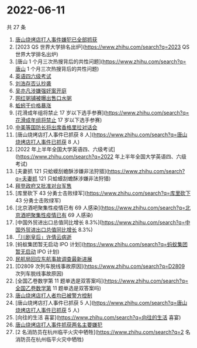 # 2022-06-11

共 27 条

<!-- BEGIN ZHIHUSEARCH -->
<!-- 最后更新时间 Sat Jun 11 2022 15:11:45 GMT+0800 (China Standard Time) -->
1. [唐山烧烤店打人事件嫌犯已全部抓获](https://www.zhihu.com/search?q=唐山烧烤店打人事件嫌犯已全部抓获)
1. [2023 QS 世界大学排名出炉](https://www.zhihu.com/search?q=2023 QS 世界大学排名出炉)
1. [唐山 1 个月三次热搜背后的共性问题](https://www.zhihu.com/search?q=唐山 1 个月三次热搜背后的共性问题)
1. [英语四六级考试](https://www.zhihu.com/search?q=英语四六级考试)
1. [刘浩存否认抄袭](https://www.zhihu.com/search?q=刘浩存否认抄袭)
1. [吴亦凡涉嫌强奸案开庭](https://www.zhihu.com/search?q=吴亦凡涉嫌强奸案开庭)
1. [网红粥铺被曝出售口水粥](https://www.zhihu.com/search?q=网红粥铺被曝出售口水粥)
1. [蚯蚓干价格暴涨](https://www.zhihu.com/search?q=蚯蚓干价格暴涨)
1. [花滑成年组将禁止 17 岁以下选手参赛](https://www.zhihu.com/search?q=花滑成年组将禁止 17 岁以下选手参赛)
1. [中美等国防长将出席香格里拉对话会](https://www.zhihu.com/search?q=中美等国防长将出席香格里拉对话会)
1. [唐山烧烤店打人事件已抓获 8 人](https://www.zhihu.com/search?q=唐山烧烤店打人事件已抓获 8 人)
1. [2022 年上半年全国大学英语四、六级考试](https://www.zhihu.com/search?q=2022 年上半年全国大学英语四、六级考试)
1. [夫妻抓 121 只蛤蟆刮蟾酥涉嫌非法狩猎](https://www.zhihu.com/search?q=夫妻抓 121 只蛤蟆刮蟾酥涉嫌非法狩猎)
1. [拜登政府又批准对台军售](https://www.zhihu.com/search?q=拜登政府又批准对台军售)
1. [库里砍下 43 分勇士击败绿军](https://www.zhihu.com/search?q=库里砍下 43 分勇士击败绿军)
1. [北京酒吧聚集性疫情已有 69 人感染](https://www.zhihu.com/search?q=北京酒吧聚集性疫情已有 69 人感染)
1. [中国外贸进出口总值同比增长 8.3%](https://www.zhihu.com/search?q=中国外贸进出口总值同比增长 8.3%)
1. [「川剧皇后」许倩云病逝](https://www.zhihu.com/search?q=「川剧皇后」许倩云病逝)
1. [蚂蚁集团暂无启动 IPO 计划](https://www.zhihu.com/search?q=蚂蚁集团暂无启动 IPO 计划)
1. [民航局回应东航事故调查最新进展](https://www.zhihu.com/search?q=民航局回应东航事故调查最新进展)
1. [D2809 次列车脱线事故原因](https://www.zhihu.com/search?q=D2809 次列车脱线事故原因)
1. [全国乙卷数学第 11 题单选是双答案吗](https://www.zhihu.com/search?q=全国乙卷数学第 11 题单选是双答案吗)
1. [唐山烧烤店打人者均已被警方控制](https://www.zhihu.com/search?q=唐山烧烤店打人者均已被警方控制)
1. [唐山烧烤店打人事件已抓获 5 人](https://www.zhihu.com/search?q=唐山烧烤店打人事件已抓获 5 人)
1. [向往的生活 喜宴](https://www.zhihu.com/search?q=向往的生活 喜宴)
1. [唐山烧烤店打人事件抓获两名主要嫌犯](https://www.zhihu.com/search?q=唐山烧烤店打人事件抓获两名主要嫌犯)
1. [2 名消防员在杭州临平火灾中牺牲](https://www.zhihu.com/search?q=2 名消防员在杭州临平火灾中牺牲)
<!-- END ZHIHUSEARCH -->
